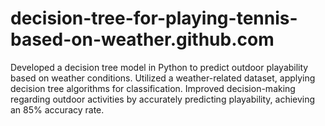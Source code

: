 # decision-tree-for-playing-tennis-based-on-weather.github.com
Developed a decision tree model in Python to predict outdoor playability based on weather conditions. Utilized a weather-related dataset, applying decision tree algorithms for classification. Improved decision-making regarding outdoor activities by accurately predicting playability, achieving an 85% accuracy rate.
